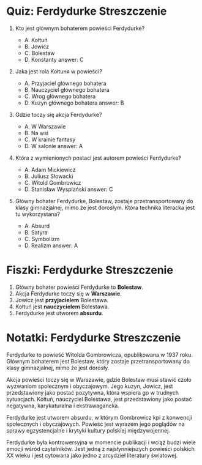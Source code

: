  # Quiz: Ferdydurke Streszczenie

1. Kto jest głównym bohaterem powieści Ferdydurke?
    - A. Kołtuń
    - B. Jowicz
    - C. Bolestaw
    - D. Konstanty
 answer: C

2. Jaka jest rola Kołtuня w powieści?
    - A. Przyjaciel głównego bohatera
    - B. Nauczyciel głównego bohatera
    - C. Wrog głównego bohatera
    - D. Kuzyn głównego bohatera
 answer: B

3. Gdzie toczy się akcja Ferdydurke?
    - A. W Warszawie
    - B. Na wsi
    - C. W krainie fantasy
    - D. W salonie
 answer: A

4. Która z wymienionych postaci jest autorem powieści Ferdydurke?
    - A. Adam Mickiewicz
    - B. Juliusz Słowacki
    - C. Witold Gombrowicz
    - D. Stanisław Wyspiański
 answer: C

5. Główny bohater Ferdydurke, Bolestaw, zostaje przetransportowany do klasy gimnazjalnej, mimo że jest dorosłym. Która technika literacka jest tu wykorzystana?
    - A. Absurd
    - B. Satyra
    - C. Symbolizm
    - D. Realizm
 answer: A

# Fiszki: Ferdydurke Streszczenie

1. Główny bohater powieści Ferdydurke to **Bolestaw**.
2. Akcja Ferdydurke toczy się w **Warszawie**.
3. Jowicz jest **przyjacielem** Bolestawa.
4. Kołtuń jest **nauczycielem** Bolestawa.
5. Ferdydurke jest utworem **absurdu**.

# Notatki: Ferdydurke Streszczenie

Ferdydurke to powieść Witolda Gombrowicza, opublikowana w 1937 roku. Głównym bohaterem jest Bolestaw, który zostaje przetransportowany do klasy gimnazjalnej, mimo że jest dorosły.

Akcja powieści toczy się w Warszawie, gdzie Bolestaw musi stawić czoło wyzwaniom społecznym i obyczajowym. Jego kuzyn, Jowicz, jest przedstawiony jako postać pozytywna, która wspiera go w trudnych sytuacjach. Kołtuń, nauczyciel Bolestawa, jest przedstawiony jako postać negatywna, karykaturalna i ekstrawagancka.

Ferdydurke jest utworem absurdu, w którym Gombrowicz kpi z konwencji społecznych i obyczajowych. Powieść jest wyrazem jego poglądów na sprawy egzystencjalne i krytyki kultury polskiej międzywojennej.

Ferdydurke była kontrowersyjna w momencie publikacji i wciąż budzi wiele emocji wśród czytelników. Jest jedną z najsłynniejszych powieści polskich XX wieku i jest cytowana jako jedno z arcydzieł literatury światowej.